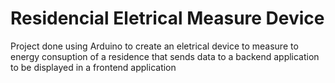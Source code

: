 # Residencial Eletrical Measure Device
Project done using Arduino to create an eletrical device to measure to energy consuption of a residence that sends data to a backend application to be displayed in a frontend application
